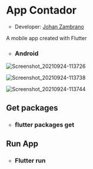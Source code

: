 <h1>App Contador</h1>
<ul>
  <li type="circle">Developer: <a href="https://www.linkedin.com/in/johan-zambrano-b537501bb/">Johan Zambrano</a></li>
</ul>

A mobile app created with Flutter

<ul>
  <li type="circle"><h3>Android</h3></li>
</ul>

![Screenshot_20210924-113726](https://user-images.githubusercontent.com/25967495/134710607-ff3a8ead-82b9-4592-a211-5d536cdace10.jpg)

![Screenshot_20210924-113738](https://user-images.githubusercontent.com/25967495/134710615-8b65138b-48c1-47db-9423-e8d7b761ab5d.jpg)

![Screenshot_20210924-113744](https://user-images.githubusercontent.com/25967495/134710625-d3c27b84-48c0-4e62-b3a3-096154192927.jpg)

<h2>Get packages</h2>
<ul>
  <li type="circle"><h3>flutter packages get</h3></li>
</ul>

<h2>Run App</h2>
<ul>
  <li type="circle"><h3>Flutter run</h3></li>
</ul>
